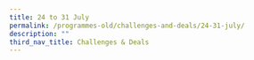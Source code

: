 ```yaml
---
title: 24 to 31 July
permalink: /programmes-old/challenges-and-deals/24-31-july/
description: ""
third_nav_title: Challenges & Deals
---
```


